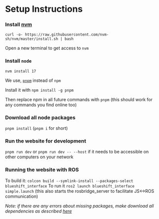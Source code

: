# Setup Instructions
### Install [nvm](https://github.com/nvm-sh/nvm)
`curl -o- https://raw.githubusercontent.com/nvm-sh/nvm/master/install.sh | bash`

Open a new terminal to get access to `nvm`

### Install `node`
`nvm install 17`

We use, [`pnpm`](https://github.com/pnpm/pnpm) instead of `npm`

Install it with `npm install -g pnpm`

Then replace npm in all future commands with `pnpm` (this should work for any commands you find online too)

### Download all node packages
`pnpm install` (`pnpm i` for short)

### Run the website for development
`pnpm run dev` or `pnpm run dev -- --host` if it needs to be accessible on other computers on your network

### Running the website with ROS
To build it: `colcon build --symlink-install --packages-select blueshift_interface`
To run it `ros2 launch blueshift_interface simple.launch` (this also starts the rosbridge_server to facilitate JS<->ROS communication)

_Note: if there are any errors about missing packages, make download all dependencies as described [here](../../README.md)_